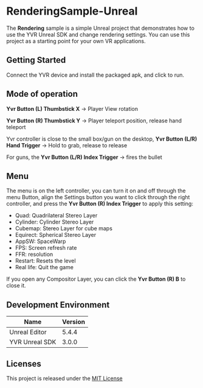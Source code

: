 # RenderingSample-Unreal

The **Rendering** sample is a simple Unreal project that demonstrates how to use the YVR Unreal SDK and change rendering settings. You can use this project as a starting point for your own VR applications.

## Getting Started
Connect the YVR device and install the packaged apk, and click to run.

## Mode of operation

**Yvr Button (L) Thumbstick X** -> Player View rotation

**Yvr Button (R) Thumbstick Y** -> Player teleport position, release hand teleport

Yvr controller  is close to the small box/gun on the desktop, **Yvr Button (L/R) Hand Trigger** -> Hold to grab, release to release

For guns, the **Yvr Button (L/R) Index Trigger** -> fires the bullet

## Menu

The menu is on the left controller, you can turn it on and off through the menu Button, align the Settings button you want to click through the right controller, and press the **Yvr Button (R) Index Trigger** to apply this setting:

* Quad: Quadrilateral Stereo Layer
* Cylinder: Cylinder Stereo Layer
* Cubemap: Stereo Layer for cube maps
* Equirect: Spherical Stereo Layer
* AppSW: SpaceWarp
* FPS: Screen refresh rate
* FFR: resolution
* Restart: Resets the level
* Real life: Quit the game

If you open any Compositor Layer, you can click the **Yvr Button (R) B** to close it.

## Development Environment
| **Name** | **Version** |
| ----  |  ----      |
| Unreal Editor | 5.4.4 |
| YVR Unreal SDK | 3.0.0 |

## Licenses
This project is released under the [MIT License](https://github.com/YVRDeveloper/GetStarted-Unreal/blob/main/LICENSE)